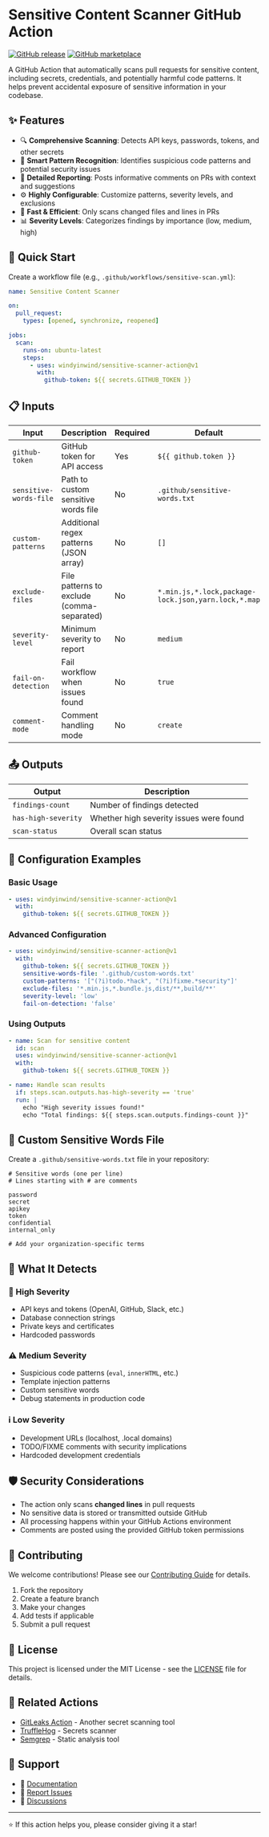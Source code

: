 # Sensitive Content Scanner GitHub Action

[![GitHub release](https://img.shields.io/github/v/release/windyinwind/sensitive-scanner-action)](https://github.com/windyinwind/sensitive-scanner-action/releases)
[![GitHub marketplace](https://img.shields.io/badge/marketplace-sensitive--content--scanner-blue?logo=github)](https://github.com/marketplace/actions/sensitive-content-scanner)

A GitHub Action that automatically scans pull requests for sensitive content, including secrets, credentials, and potentially harmful code patterns. It helps prevent accidental exposure of sensitive information in your codebase.

## ✨ Features

- 🔍 **Comprehensive Scanning**: Detects API keys, passwords, tokens, and other secrets
- 🎯 **Smart Pattern Recognition**: Identifies suspicious code patterns and potential security issues
- 📝 **Detailed Reporting**: Posts informative comments on PRs with context and suggestions
- ⚙️ **Highly Configurable**: Customize patterns, severity levels, and exclusions
- 🚀 **Fast & Efficient**: Only scans changed files and lines in PRs
- 📊 **Severity Levels**: Categorizes findings by importance (low, medium, high)

## 🚀 Quick Start

Create a workflow file (e.g., `.github/workflows/sensitive-scan.yml`):

```yaml
name: Sensitive Content Scanner

on:
  pull_request:
    types: [opened, synchronize, reopened]

jobs:
  scan:
    runs-on: ubuntu-latest
    steps:
      - uses: windyinwind/sensitive-scanner-action@v1
        with:
          github-token: ${{ secrets.GITHUB_TOKEN }}
```

## 📋 Inputs

| Input | Description | Required | Default |
|-------|-------------|----------|---------|
| `github-token` | GitHub token for API access | Yes | `${{ github.token }}` |
| `sensitive-words-file` | Path to custom sensitive words file | No | `.github/sensitive-words.txt` |
| `custom-patterns` | Additional regex patterns (JSON array) | No | `[]` |
| `exclude-files` | File patterns to exclude (comma-separated) | No | `*.min.js,*.lock,package-lock.json,yarn.lock,*.map` |
| `severity-level` | Minimum severity to report | No | `medium` |
| `fail-on-detection` | Fail workflow when issues found | No | `true` |
| `comment-mode` | Comment handling mode | No | `create` |

## 📤 Outputs

| Output | Description |
|--------|-------------|
| `findings-count` | Number of findings detected |
| `has-high-severity` | Whether high severity issues were found |
| `scan-status` | Overall scan status |

## 🔧 Configuration Examples

### Basic Usage
```yaml
- uses: windyinwind/sensitive-scanner-action@v1
  with:
    github-token: ${{ secrets.GITHUB_TOKEN }}
```

### Advanced Configuration
```yaml
- uses: windyinwind/sensitive-scanner-action@v1
  with:
    github-token: ${{ secrets.GITHUB_TOKEN }}
    sensitive-words-file: '.github/custom-words.txt'
    custom-patterns: '["(?i)todo.*hack", "(?i)fixme.*security"]'
    exclude-files: '*.min.js,*.bundle.js,dist/**,build/**'
    severity-level: 'low'
    fail-on-detection: 'false'
```

### Using Outputs
```yaml
- name: Scan for sensitive content
  id: scan
  uses: windyinwind/sensitive-scanner-action@v1
  with:
    github-token: ${{ secrets.GITHUB_TOKEN }}

- name: Handle scan results
  if: steps.scan.outputs.has-high-severity == 'true'
  run: |
    echo "High severity issues found!"
    echo "Total findings: ${{ steps.scan.outputs.findings-count }}"
```

## 📝 Custom Sensitive Words File

Create a `.github/sensitive-words.txt` file in your repository:

```
# Sensitive words (one per line)
# Lines starting with # are comments

password
secret
apikey
token
confidential
internal_only

# Add your organization-specific terms
```

## 🎯 What It Detects

### 🚨 High Severity
- API keys and tokens (OpenAI, GitHub, Slack, etc.)
- Database connection strings
- Private keys and certificates
- Hardcoded passwords

### ⚠️ Medium Severity
- Suspicious code patterns (`eval`, `innerHTML`, etc.)
- Template injection patterns
- Custom sensitive words
- Debug statements in production code

### ℹ️ Low Severity
- Development URLs (localhost, .local domains)
- TODO/FIXME comments with security implications
- Hardcoded development credentials

## 🛡️ Security Considerations

- The action only scans **changed lines** in pull requests
- No sensitive data is stored or transmitted outside GitHub
- All processing happens within your GitHub Actions environment
- Comments are posted using the provided GitHub token permissions

## 🤝 Contributing

We welcome contributions! Please see our [Contributing Guide](CONTRIBUTING.md) for details.

1. Fork the repository
2. Create a feature branch
3. Make your changes
4. Add tests if applicable
5. Submit a pull request

## 📄 License

This project is licensed under the MIT License - see the [LICENSE](LICENSE) file for details.

## 🔗 Related Actions

- [GitLeaks Action](https://github.com/marketplace/actions/gitleaks) - Another secret scanning tool
- [TruffleHog](https://github.com/marketplace/actions/trufflehog-oss) - Secrets scanner
- [Semgrep](https://github.com/marketplace/actions/semgrep) - Static analysis tool

## 💬 Support

- 📖 [Documentation](https://github.com/windyinwind/sensitive-scanner-action/wiki)
- 🐛 [Report Issues](https://github.com/windyinwind/sensitive-scanner-action/issues)
- 💬 [Discussions](https://github.com/windyinwind/sensitive-scanner-action/discussions)

---

⭐ If this action helps you, please consider giving it a star!
